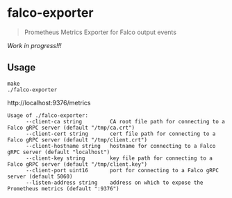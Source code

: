 # falco-exporter
> Prometheus Metrics Exporter for Falco output events

*Work in progress!!!*

## Usage

```
make
./falco-exporter
```
http://localhost:9376/metrics

```
Usage of ./falco-exporter:
      --client-ca string         CA root file path for connecting to a Falco gRPC server (default "/tmp/ca.crt")
      --client-cert string       cert file path for connecting to a Falco gRPC server (default "/tmp/client.crt")
      --client-hostname string   hostname for connecting to a Falco gRPC server (default "localhost")
      --client-key string        key file path for connecting to a Falco gRPC server (default "/tmp/client.key")
      --client-port uint16       port for connecting to a Falco gRPC server (default 5060)
      --listen-address string    address on which to expose the Prometheus metrics (default ":9376")
```
